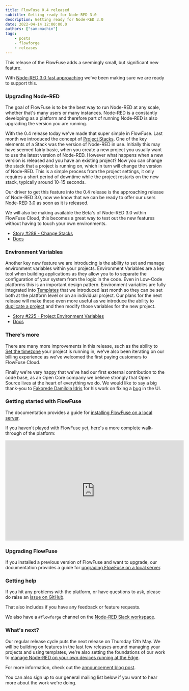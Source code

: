 ```yaml
---
title: FlowFuse 0.4 released
subtitle: Getting ready for Node-RED 3.0
description: Getting ready for Node-RED 3.0
date: 2022-04-14 12:00:00.0
authors: ["sam-machin"]
tags:
    - posts
    - flowforge
    - releases
---
```


This release of the FlowFuse adds a seemingly small, but significant new feature.

<!--more-->

With [Node-RED 3.0 fast approaching](https://nodered.org/about/releases/) we've been making sure we are ready to support this.

### Upgrading Node-RED

The goal of FlowFuse is to be the best way to run Node-RED at any scale, whether that's many users or many instances. Node-RED is a constantly developing as a platform and therefore part of running Node-RED is also upgrading the version you are running.

With the 0.4 release today we've made that super simple in FlowFuse. Last month we introduced the concept of [Project Stacks](/docs/user/concepts/#stack). One of the key elements of a Stack was the version of Node-RED in use. Initially this may have seemed fairly basic, when you create a new project you usually want to use the latest version of Node-RED. However what happens when a new version is released and you have an existing project?
Now you can change the stack that a project is running on, which in turn will change the version of Node-RED. This is a simple process from the project settings, it only requires a short period of downtime while the project restarts on the new stack, typically around 10-15 seconds.

Our driver to get this feature into the 0.4 release is the approaching release of Node-RED 3.0, now we know that we can be ready to offer our users Node-RED 3.0 as soon as it is released.

We will also be making available the Beta's of Node-RED 3.0 within FlowFuse Cloud,  this becomes a great way to test out the new features without having to touch your own environments.

 - [Story #288 - Change Stacks](https://github.com/flowforge/flowforge/issues/288)
 - [Docs](/docs/user/changestack/)

### Environment Variables

Another key new feature we are introducing is the ability to set and manage environment variables within your projects.
Environment Variables are a key tool when building applications as they allow you to to separate the configuration of your system from the logic in the code. Even in Low-Code platforms this is an important design pattern. Environment variables are fully integrated into [Templates](/docs/user/concepts/#template) that we introduced last month so they can be set both at the platform level or on an individual project.
Our plans for the next release will make these even more useful as we introduce the ability to [duplicate a project](https://github.com/flowforge/flowforge/issues/271) and then modify those variables for the new project.

 - [Story #225 - Project Environment Variables](https://github.com/flowforge/flowforge/issues/225)
 - [Docs](/docs/user/envvar/)

### There's more

There are many more improvements in this release, such as the ability to [Set the timezone](https://github.com/flowforge/flowforge/issues/239) your project is running in, we've also been iterating on our billing experience as we've welcomed the first paying customers to FlowFuse Cloud.

Finally we're very happy that we've had our first external contribution to the code base, as an Open Core company we believe strongly that Open Source lives at the heart of everything we do. 
We would like to say a big thank-you to [Fakorede Damilola Idris](https://fakocodes.netlify.app/) for his work on fixing a [bug](https://github.com/flowforge/flowforge/issues/424) in the UI.


### Getting started with FlowFuse

The documentation provides a guide for [installing FlowFuse on a local server](/docs/install/).

If you haven't played with FlowFuse yet, here's a more complete walk-through
of the platform:

<iframe width="560" height="315" src="https://www.youtube.com/embed/YYZDx8n17Ys" title="YouTube video player" frameborder="0" allow="accelerometer; autoplay; clipboard-write; encrypted-media; gyroscope; picture-in-picture" allowfullscreen></iframe>

### Upgrading FlowFuse

If you installed a previous version of FlowFuse  and want to upgrade, our documentation provides a
guide for [upgrading FlowFuse on a local server](/docs/install#upgrade).

### Getting help

If you hit any problems with the platform, or have questions to ask, please do
raise an [issue on GitHub](https://github.com/flowforge/flowforge/issues).

That also includes if you have any feedback or feature requests.

We also have a `#flowforge` channel on the [Node-RED Slack workspace](https://nodered.org/slack).

### What's next?

Our regular release cycle puts the next release on Thursday 12th May.
We will be building on features in the last few releases around managing your projects and using templates, we're also  setting the foundations of our work to [manage Node-RED on your own devices running at the Edge](https://github.com/flowforge/flowforge/issues/446).

For more information, check out the [announcement blog post](/blog/announcing-flowforge-cloud/).

You can also sign up to our general mailing list below if you want to hear more
about the work we're doing.
